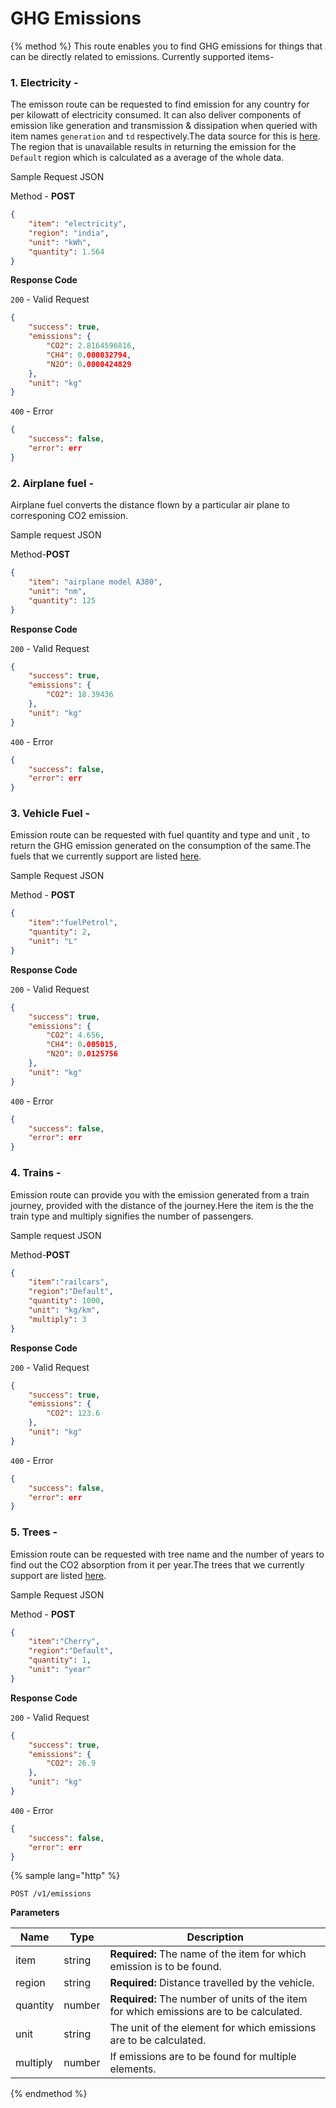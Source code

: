 # GHG Emissions

{% method %}
This route enables you to find GHG emissions for things that can be directly related to emissions.
Currently supported items-

### 1. Electricity - 
The emisson route can be requested to find emission for any country for per kilowatt of electricity consumed. It can also deliver components of emission like generation and transmission & dissipation when queried with item names `generation` and `td` respectively.The data source for this is [here](https://www.google.co.in/url?sa=t&rct=j&q=&esrc=s&source=web&cd=1&cad=rja&uact=8&ved=0ahUKEwihzNKT6MLUAhVLs48KHdzqCbMQFggsMAA&url=https%3A%2F%2Fecometrica.com%2Fassets%2FElectricity-specific-emission-factors-for-grid-electricity.pdf&usg=AFQjCNEJ8JPRvugX-uXAJwZEXi890P5XgA&sig2=9Q_msg2FZeRTGmzXduSXsg). The region that is unavailable results in returning the emission for the `Default` region which is calculated as a average of the whole data.

Sample Request JSON


Method - __POST__
```JSON
{
    "item": "electricity",
    "region": "india",
    "unit": "kWh",
    "quantity": 1.564
}
```
**Response Code**

`200` - Valid Request
```JSON
{
    "success": true,
    "emissions": {
        "CO2": 2.8164596816,
        "CH4": 0.000032794,
        "N2O": 0.0000424829
    },
    "unit": "kg"
}
```
`400` - Error 
```JSON
{
    "success": false,
    "error": err
}
```    

### 2. Airplane fuel -
Airplane fuel converts the distance flown by a particular air plane to corresponing CO2 emission.

Sample request JSON

Method-__POST__
```JSON
{
    "item": "airplane model A380",
    "unit": "nm",
    "quantity": 125
}
```
**Response Code**

`200` - Valid Request
```JSON
{
    "success": true,
    "emissions": {
        "CO2": 18.39436
    },
    "unit": "kg"
}
```
`400` - Error 
```JSON
{
    "success": false,
    "error": err
}
```
### 3. Vehicle Fuel - 
Emission route can be requested with fuel quantity and type and unit , to return the GHG emission generated on the consumption of the same.The fuels that we currently support are listed [here](https://gitlab.com/aossie/CarbonFootprint/blob/master/Source/Core/core/resources/fuels.json). 

Sample Request JSON

Method - __POST__
```JSON
{
    "item":"fuelPetrol",
    "quantity": 2,
    "unit": "L"
}
```
**Response Code**

`200` - Valid Request
```JSON
{
    "success": true,
    "emissions": {
        "CO2": 4.656,
        "CH4": 0.005015,
        "N2O": 0.0125756
    },
    "unit": "kg"
}
```
`400` - Error 
```JSON
{
    "success": false,
    "error": err
}
```
### 4. Trains -
Emission route can provide you with the emission generated from a train journey, provided with the distance of the journey.Here the item is the the train type and multiply signifies the number of passengers.

Sample request JSON

Method-__POST__
```JSON
{
    "item":"railcars",
    "region":"Default",
    "quantity": 1000,
    "unit": "kg/km",
    "multiply": 3
}
```
**Response Code**

`200` - Valid Request
```JSON
{
    "success": true,
    "emissions": {
        "CO2": 123.6
    },
    "unit": "kg"
}
```
`400` - Error 
```JSON
{
    "success": false,
    "error": err
}
```
### 5. Trees - 
Emission route can be requested with tree name and the number of years to find out the CO2 absorption from it per year.The trees that we currently support are listed [here](https://gitlab.com/aossie/CarbonFootprint/blob/master/Source/Core/core/resources/trees.json). 

Sample Request JSON

Method - __POST__
```JSON
{
    "item":"Cherry",
    "region":"Default",
    "quantity": 1,
    "unit": "year"
}
```
**Response Code**

`200` - Valid Request
```JSON
{
    "success": true,
    "emissions": {
        "CO2": 26.9
    },
    "unit": "kg"
}
```
`400` - Error 
```JSON
{
    "success": false,
    "error": err
}
```



{% sample lang="http" %}
```
POST /v1/emissions
```
**Parameters**

| Name        | Type           | Description  |
| ------------- |-------------| -----|
| item | string |**Required:** The name of the item for which emission is to be found.|
| region | string | **Required:** Distance travelled by the vehicle. |
| quantity | number | **Required:** The number of units of the item for which emissions are to be calculated. |
| unit  | string | The unit of the element for which emissions are to be calculated.  |
| multiply  | number | If emissions are to be found for multiple elements.  |

{% endmethod %}
